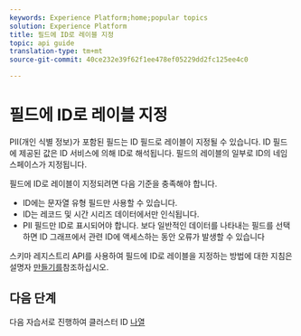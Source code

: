 ```yaml
---
keywords: Experience Platform;home;popular topics
solution: Experience Platform
title: 필드에 ID로 레이블 지정
topic: api guide
translation-type: tm+mt
source-git-commit: 40ce232e39f62f1ee478ef05229dd2fc125ee4c0

---
```



# 필드에 ID로 레이블 지정

PII(개인 식별 정보)가 포함된 필드는 ID 필드로 레이블이 지정될 수 있습니다. ID 필드에 제공된 값은 ID 서비스에 의해 ID로 해석됩니다. 필드의 레이블의 일부로 ID의 네임스페이스가 지정됩니다.

필드에 ID로 레이블이 지정되려면 다음 기준을 충족해야 합니다.

- ID에는 문자열 유형 필드만 사용할 수 있습니다.
- ID는 레코드 및 시간 시리즈 데이터에서만 인식됩니다.
- PII 필드만 ID로 표시되어야 합니다. 보다 일반적인 데이터를 나타내는 필드를 선택하면 ID 그래프에서 관련 ID에 액세스하는 동안 오류가 발생할 수 있습니다

스키마 레지스트리 API를 사용하여 필드에 ID로 레이블을 지정하는 방법에 대한 지침은 설명자 [만들기를](../../xdm/api/descriptors.md)참조하십시오.

## 다음 단계

다음 자습서로 진행하여 클러스터 ID [나열](./list-cluster-identites.md)